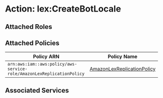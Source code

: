 # Action: lex:CreateBotLocale

## Attached Roles

## Attached Policies

| Policy ARN | Policy Name |
|------------|-------------|
| `arn:aws:iam::aws:policy/aws-service-role/AmazonLexReplicationPolicy` | [AmazonLexReplicationPolicy](../policies.md#amazonlexreplicationpolicy) |

## Associated Services

